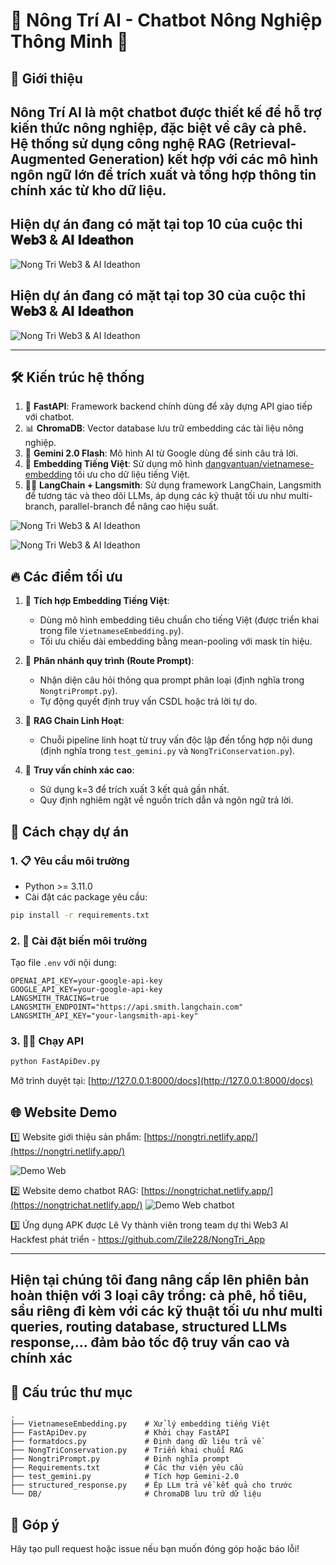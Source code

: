 # 🌟 Nông Trí AI - Chatbot Nông Nghiệp Thông Minh 🌱

## 📌 Giới thiệu

**Nông Trí AI** là một chatbot được thiết kế để hỗ trợ kiến thức nông nghiệp, đặc biệt về cây cà phê. Hệ thống sử dụng công nghệ **RAG (Retrieval-Augmented Generation)** kết hợp với các mô hình ngôn ngữ lớn để trích xuất và tổng hợp thông tin chính xác từ kho dữ liệu.
----------------------

## Hiện dự án đang có mặt tại top 10 của cuộc thi 𝐖𝐞𝐛𝟑 & 𝐀𝐈 𝐈𝐝𝐞𝐚𝐭𝐡𝐨𝐧
![Nong Tri Web3 & AI Ideathon](https://github.com/DieppDiepp/NongTriAI/raw/main/image/web3-ai-top10.jpg)

## Hiện dự án đang có mặt tại top 30 của cuộc thi 𝐖𝐞𝐛𝟑 & 𝐀𝐈 𝐈𝐝𝐞𝐚𝐭𝐡𝐨𝐧
![Nong Tri Web3 & AI Ideathon](https://github.com/DieppDiepp/NongTriAI/raw/main/image/nongtri_web3_ai_image.jpg)

-------------
## 🛠️ Kiến trúc hệ thống

1. 🚀 **FastAPI**: Framework backend chính dùng để xây dựng API giao tiếp với chatbot.
2. 📊 **ChromaDB**: Vector database lưu trữ embedding các tài liệu nông nghiệp.
3. 🤖 **Gemini 2.0 Flash**: Mô hình AI từ Google dùng để sinh câu trả lời.
4. 📝 **Embedding Tiếng Việt**: Sử dụng mô hình [dangvantuan/vietnamese-embedding](https://huggingface.co/dangvantuan/vietnamese-embedding) tối ưu cho dữ liệu tiếng Việt.
5. 🦜️🔗 **LangChain + Langsmith**: Sử dụng framework LangChain, Langsmith để tương tác và theo dõi LLMs, áp dụng các kỹ thuật tối ưu như multi-branch, parallel-branch để nâng cao hiệu suất.

![Nong Tri Web3 & AI Ideathon](https://github.com/DieppDiepp/NongTriAI/raw/main/image/langsmith_1.png)

![Nong Tri Web3 & AI Ideathon](https://github.com/DieppDiepp/NongTriAI/raw/main/image/langsmith_2.png)

## 🔥 Các điểm tối ưu 

1. 📌 **Tích hợp Embedding Tiếng Việt**:
   - Dùng mô hình embedding tiêu chuẩn cho tiếng Việt (được triển khai trong file `VietnameseEmbedding.py`).
   - Tối ưu chiếu dài embedding bằng mean-pooling với mask tín hiệu.

2. 🔎 **Phân nhánh quy trình (Route Prompt)**:
   - Nhận diện câu hỏi thông qua prompt phân loại (định nghĩa trong `NongtriPrompt.py`).
   - Tự động quyết định truy vấn CSDL hoặc trả lời tự do.

3. 🔗 **RAG Chain Linh Hoạt**:
   - Chuỗi pipeline linh hoạt từ truy vấn độc lập đến tổng hợp nội dung (định nghĩa trong `test_gemini.py` và `NongTriConservation.py`).

4. 🎯 **Truy vấn chính xác cao**:
   - Sử dụng k=3 để trích xuất 3 kết quả gần nhất.
   - Quy định nghiêm ngặt về nguồn trích dẫn và ngôn ngữ trả lời.

## 🚀 Cách chạy dự án

### 1. 📋 Yêu cầu môi trường

- Python >= 3.11.0
- Cài đặt các package yêu cầu:

```bash
pip install -r requirements.txt
```

### 2. 🔐 Cài đặt biến môi trường

Tạo file `.env` với nội dung:

```
OPENAI_API_KEY=your-google-api-key
GOOGLE_API_KEY=your-google-api-key
LANGSMITH_TRACING=true
LANGSMITH_ENDPOINT="https://api.smith.langchain.com"
LANGSMITH_API_KEY="your-langsmith-api-key"

```

### 3. 🧑‍💻 Chạy API

```bash
python FastApiDev.py
```

Mở trình duyệt tại: [http://127.0.0.1:8000/docs](http://127.0.0.1:8000/docs)

## 🌐 Website Demo

1️⃣ Website giới thiệu sản phẩm: [https://nongtri.netlify.app/](https://nongtri.netlify.app/)

![Demo Web](https://github.com/DieppDiepp/NongTriAI/raw/main/image/demoweb.jpg)

2️⃣ Website demo chatbot RAG: [https://nongtrichat.netlify.app/](https://nongtrichat.netlify.app/)
![Demo Web chatbot](https://github.com/DieppDiepp/NongTriAI/blob/main/image/nongtrichat_full.png)

3️⃣ Ứng dụng APK được Lê Vy thành viên trong team dự thi Web3 AI Hackfest phát triển - https://github.com/Zile228/NongTri_App 

-------------
## Hiện tại chúng tôi đang nâng cấp lên phiên bản hoàn thiện với 3 loại cây trồng: cà phê, hồ tiêu, sầu riêng đi kèm với các kỹ thuật tối ưu như multi queries, routing database, structured LLMs response,... đảm bảo tốc độ truy vấn cao và chính xác


## 📂 Cấu trúc thư mục

```
.
├── VietnameseEmbedding.py    # Xử lý embedding tiếng Việt
├── FastApiDev.py             # Khởi chạy FastAPI
├── formatdocs.py             # Định dạng dữ liệu trả về
├── NongTriConservation.py    # Triển khai chuỗi RAG
├── NongtriPrompt.py          # Định nghĩa prompt
├── Requirements.txt          # Các thư viện yêu cầu 
├── test_gemini.py            # Tích hợp Gemini-2.0
├── structured_response.py    # Ép LLm trả về kết quả cho trước
└── DB/                       # ChromaDB lưu trữ dữ liệu
```

## 🤝 Góp ý

Hãy tạo pull request hoặc issue nếu bạn muốn đóng góp hoặc báo lỗi!

